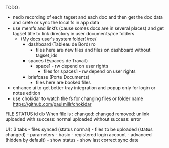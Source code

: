 TODO :
  - nedb recording of each tagset and each doc and then get the doc data and crete or sync the local fs in app data
  - use memfs and linkfs (cause somes docs are in several places) and get tagset title to link directory in user documents/rce folders
    - (My docs user's system folder)/rce/
      - dashboard (Tableau de Bord) ro
        - files here are new files and files on dashboard without tagset_ids
      - spaces (Espaces de Travail)
        - space1 - rw depend on user rights
          - files for spaces1 - rw depend on user rights
      - briefcase (Porte Documents)
        - files here are booked files
  - enhance ui to get better tray integration and popup only for login or notes edition
  - use chokidar to watch the fs for changing files or folder name https://github.com/paulmillr/chokidar
  

FILE STATUS id db
  When file is :
    changed: changed
    removed: unlink
    uploaded with success: normal
    uploaded without success: error
  
  
  UI : 
    3 tabs
      - files synced (status normal)
      - files to be uploaded (status changed)
      - parameters
        - basic
          - registered login account
        - advanced (hidden by default)
          - show status
          - show last correct sync date
        
  